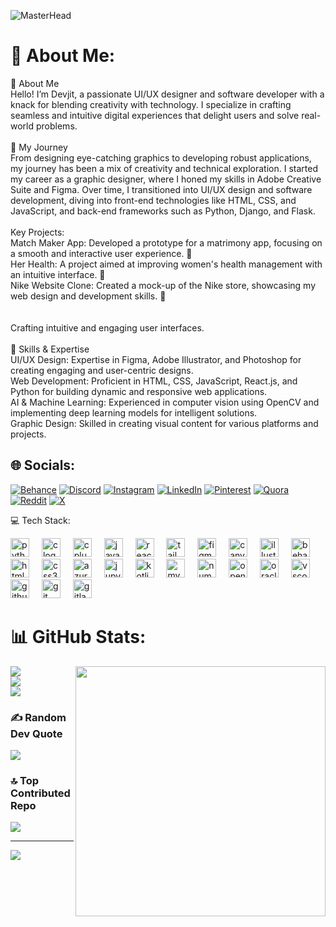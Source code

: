 ![MasterHead](https://blogs.swarthmore.edu/its/wp-content/uploads/2022/12/github-universe-1920x768.png)
# 💫 About Me:
👋 About Me<br>Hello! I’m Devjit, a passionate UI/UX designer and software developer with a knack for blending creativity with technology. I specialize in crafting seamless and intuitive digital experiences that delight users and solve real-world problems.<br><br>🚀 My Journey<br>From designing eye-catching graphics to developing robust applications, my journey has been a mix of creativity and technical exploration. I started my career as a graphic designer, where I honed my skills in Adobe Creative Suite and Figma. Over time, I transitioned into UI/UX design and software development, diving into front-end technologies like HTML, CSS, and JavaScript, and back-end frameworks such as Python, Django, and Flask.<br><br>Key Projects:<br>Match Maker App: Developed a prototype for a matrimony app, focusing on a smooth and interactive user experience. 💍<br>Her Health: A project aimed at improving women's health management with an intuitive interface. 🌸<br>Nike Website Clone: Created a mock-up of the Nike store, showcasing my web design and development skills. 👟<br><br><br>Crafting intuitive and engaging user interfaces.<br><br>🔧 Skills & Expertise<br>UI/UX Design: Expertise in Figma, Adobe Illustrator, and Photoshop for creating engaging and user-centric designs.<br>Web Development: Proficient in HTML, CSS, JavaScript, React.js, and Python for building dynamic and responsive web applications.<br>AI & Machine Learning: Experienced in computer vision using OpenCV and implementing deep learning models for intelligent solutions.<br>Graphic Design: Skilled in creating visual content for various platforms and projects.



## 🌐 Socials:
[![Behance](https://img.shields.io/badge/Behance-1769ff?logo=behance&logoColor=white)](https://behance.net/https://www.behance.net/gullyboy4) [![Discord](https://img.shields.io/badge/Discord-%237289DA.svg?logo=discord&logoColor=white)](https://discord.gg/https://discord.com/invite/Q8KF3zbB) [![Instagram](https://img.shields.io/badge/Instagram-%23E4405F.svg?logo=Instagram&logoColor=white)](https://instagram.com/https://www.instagram.com/itzzz.devjit/) [![LinkedIn](https://img.shields.io/badge/LinkedIn-%230077B5.svg?logo=linkedin&logoColor=white)](https://linkedin.com/in/https://www.linkedin.com/in/devjitsikdar-3880451b7/) [![Pinterest](https://img.shields.io/badge/Pinterest-%23E60023.svg?logo=Pinterest&logoColor=white)](https://pinterest.com/https://in.pinterest.com/DevjitSikdar69/) [![Quora](https://img.shields.io/badge/Quora-%23B92B27.svg?logo=Quora&logoColor=white)](https://quora.com/profile/https://www.quora.com/profile/Gully-Boy-26) [![Reddit](https://img.shields.io/badge/Reddit-%23FF4500.svg?logo=Reddit&logoColor=white)](https://reddit.com/user/https://www.reddit.com/user/HabibiLovesDoge/) [![X](https://img.shields.io/badge/X-black.svg?logo=X&logoColor=white)](https://x.com/https://x.com/DevjitSikdar69) 

 💻 Tech Stack:
<div align="left">
  <img src="https://cdn.jsdelivr.net/gh/devicons/devicon/icons/python/python-original.svg" height="30" alt="python logo"  />
  <img width="12" />
  <img src="https://cdn.jsdelivr.net/gh/devicons/devicon/icons/c/c-original.svg" height="30" alt="c logo"  />
  <img width="12" />
  <img src="https://cdn.jsdelivr.net/gh/devicons/devicon/icons/cplusplus/cplusplus-original.svg" height="30" alt="cplusplus logo"  />
  <img width="12" />
  <img src="https://cdn.jsdelivr.net/gh/devicons/devicon/icons/javascript/javascript-original.svg" height="30" alt="javascript logo"  />
  <img width="12" />
  <img src="https://cdn.jsdelivr.net/gh/devicons/devicon/icons/react/react-original.svg" height="30" alt="react logo"  />
  <img width="12" />
  <img src="https://cdn.jsdelivr.net/gh/devicons/devicon/icons/tailwindcss/tailwindcss-original-wordmark.svg" height="30" alt="tailwindcss logo"  />
  <img width="12" />
  <img src="https://cdn.jsdelivr.net/gh/devicons/devicon/icons/figma/figma-original.svg" height="30" alt="figma logo"  />
  <img width="12" />
  <img src="https://cdn.jsdelivr.net/gh/devicons/devicon/icons/canva/canva-original.svg" height="30" alt="canva logo"  />
  <img width="12" />
  <img src="https://cdn.jsdelivr.net/gh/devicons/devicon/icons/illustrator/illustrator-plain.svg" height="30" alt="illustrator logo"  />
  <img width="12" />
  <img src="https://cdn.jsdelivr.net/gh/devicons/devicon/icons/behance/behance-original.svg" height="30" alt="behance logo"  />
  <img width="12" />
  <img src="https://cdn.jsdelivr.net/gh/devicons/devicon/icons/html5/html5-original.svg" height="30" alt="html5 logo"  />
  <img width="12" />
  <img src="https://cdn.jsdelivr.net/gh/devicons/devicon/icons/css3/css3-original.svg" height="30" alt="css3 logo"  />
  <img width="12" />
  <img src="https://cdn.jsdelivr.net/gh/devicons/devicon/icons/azure/azure-original.svg" height="30" alt="azure logo"  />
  <img width="12" />
  <img src="https://cdn.jsdelivr.net/gh/devicons/devicon/icons/jupyter/jupyter-original.svg" height="30" alt="jupyter logo"  />
  <img width="12" />
  <img src="https://cdn.jsdelivr.net/gh/devicons/devicon/icons/kotlin/kotlin-original.svg" height="30" alt="kotlin logo"  />
  <img width="12" />
  <img src="https://cdn.jsdelivr.net/gh/devicons/devicon/icons/mysql/mysql-original.svg" height="30" alt="mysql logo"  />
  <img width="12" />
  <img src="https://cdn.jsdelivr.net/gh/devicons/devicon/icons/numpy/numpy-original.svg" height="30" alt="numpy logo"  />
  <img width="12" />
  <img src="https://cdn.jsdelivr.net/gh/devicons/devicon/icons/opencv/opencv-original.svg" height="30" alt="opencv logo"  />
  <img width="12" />
  <img src="https://cdn.jsdelivr.net/gh/devicons/devicon/icons/oracle/oracle-original.svg" height="30" alt="oracle logo"  />
  <img width="12" />
  <img src="https://cdn.jsdelivr.net/gh/devicons/devicon/icons/vscode/vscode-original.svg" height="30" alt="vscode logo"  />
  <img width="12" />
  <img src="https://skillicons.dev/icons?i=github" height="30" alt="github logo"  />
  <img width="12" />
  <img src="https://cdn.jsdelivr.net/gh/devicons/devicon/icons/git/git-original.svg" height="30" alt="git logo"  />
  <img width="12" />
  <img src="https://cdn.jsdelivr.net/gh/devicons/devicon/icons/gitlab/gitlab-original.svg" height="30" alt="gitlab logo"  />
</div>


# 📊 GitHub Stats:
<img align="right" height="400" src="https://github.com/user-attachments/assets/ccf71bf2-629f-4509-a591-20d211fed2f7" />

![](https://github-readme-stats.vercel.app/api?username=DevjitSikdar&theme=radical&hide_border=false&include_all_commits=true&count_private=true)<br/>
![](https://github-readme-streak-stats.herokuapp.com/?user=DevjitSikdar&theme=radical&hide_border=false)<br/> 
![](https://github-readme-stats.vercel.app/api/top-langs/?username=DevjitSikdar&theme=radical&hide_border=false&include_all_commits=true&count_private=true&layout=compact)

### ✍️ Random Dev Quote
![](https://quotes-github-readme.vercel.app/api?type=horizontal&theme=radical)

### 🔝 Top Contributed Repo
![](https://github-contributor-stats.vercel.app/api?username=DevjitSikdar&limit=5&theme=great-gatsby&combine_all_yearly_contributions=true)

---
[![](https://visitcount.itsvg.in/api?id=DevjitSikdar&icon=0&color=0)](https://visitcount.itsvg.in)

<!-- Proudly created with GPRM ( https://gprm.itsvg.in ) -->
